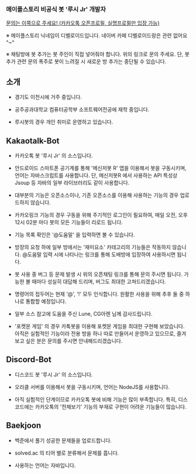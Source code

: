 <!--
**leesh2347/leesh2347** is a ✨ _special_ ✨ repository because its `README.md` (this file) appears on your GitHub profile.

Here are some ideas to get you started:

- 🔭 I’m currently working on ...
- 🌱 I’m currently learning ...
- 👯 I’m looking to collaborate on ...
- 🤔 I’m looking for help with ...
- 💬 Ask me about ...
- 📫 How to reach me: ...
- 😄 Pronouns: ...
- ⚡ Fun fact: ...
-->

### 메이플스토리 비공식 봇 '루시 Jr' 개발자

[문의는 이쪽으로 주세요! (카카오톡 오픈프로필, 실명프로필만 입장 가능)](https://open.kakao.com/o/sx08BWL)

※ 메이플스토리 닉네임이 디벨로이드입니다. 네이버 카페 디벨로이드랑은 관련 없어요 ^~^

※ 채팅방에 봇 추가는 봇 주인이 직접 넣어줘야 합니다. 위의 링크로 문의 주세요. 단, 봇 추가 관련 문의 폭주로 봇이 느려질 시 새로운 방 추가는 중단될 수 있습니다.


## 소개

- 경기도 이천시에 거주 중입니다.

- 공주공과대학교 컴퓨터공학부 소프트웨어전공에 재학 중입니다.

- 루시봇의 경우 개인 취미로 운영하고 있습니다.

## Kakaotalk-Bot

- 카카오톡 봇 '루시 Jr' 의 소스입니다.

- 안드로이드 스마트폰 공기계를 통해 '메신저봇 R' 앱을 이용해서 봇을 구동시키며, 언어는 자바스크립트를 사용합니다. 단, 메신저봇R 에서 사용하는 API 특성상 Jsoup 등 자바의 일부 라이브러리도 같이 사용합니다.

- 대부분의 기능은 오픈소스이나, 기존 오픈소스를 이용해 사용하는 기능의 경우 업로드하지 않습니다.

- 카카오링크 기능의 경우 구동을 위해 주기적인 로그인이 필요하여, 매일 오전, 오후 12시 02분 마다 봇의 모든 기능들이 리로드 됩니다.

- 기능 목록 확인은 '@도움말' 을 입력하면 볼 수 있습니다.

- 방장의 요청 하에 일부 방에서는 '재미요소' 카테고리의 기능들은 작동하지 않습니다. @도움말 입력 시에 나타나는 링크를 통해 도배방에 입장하여 사용하시면 됩니다.

- 봇 사용 중 버그 등 문제 발생 시 위의 오픈채팅 링크를 통해 문의 주시면 됩니다. 가능한 볼 때마다 성실히 대답해 드리며, 버그도 최대한 고쳐드리겠습니다.

- 명령어의 접두어는 현재 '@', '!' 모두 인식합니다. 원활한 사용을 위해 추후 둘 중 하나로 통합할 예정입니다.

- 일부 소스 참고에 도움을 주신 Lune, CG아렌 님께 감사드립니다.

- '포켓몬 게임' 의 경우 카톡봇을 이용해 포켓몬 게임을 최대한 구현해 보았습니다. 아직은 실험적인 기능이라 전용 방을 하나 따로 만들어서 운영하고 있으므로, 즐겨보고 싶은 분은 문의를 주시면 안내해드리겠습니다.

## Discord-Bot

- 디스코드 봇 '루시 Jr' 의 소스입니다.

- 오라클 서버를 이용해서 봇을 구동시키며, 언어는 NodeJS를 사용합니다.

- 아직 실험적인 단계이므로 카카오톡 봇에 비해 기능은 많이 부족합니다. 특히, 디스코드에는 카카오톡의 '전체보기' 기능의 부재로 구현이 어려운 기능들이 많습니다.

## Baekjoon

- 백준에서 풀기 성공한 문제들을 업로드합니다.

- solved.ac 의 티어 별로 분류해서 문제를 풉니다.

- 사용하는 언어는 자바입니다.
